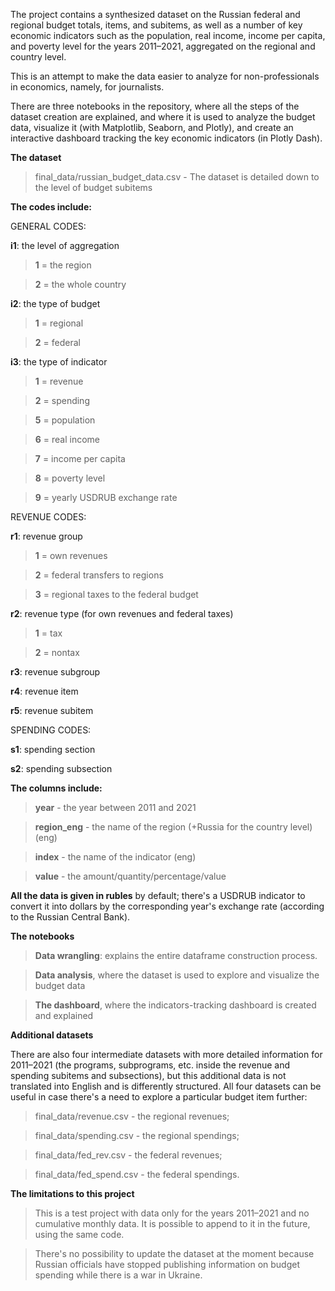 The project contains a synthesized dataset on the Russian federal and regional budget totals, items, and subitems, as well as a number of key economic indicators
such as the population, real income, income per capita, and poverty level for the years 2011–2021, aggregated on the regional and country level.

This is an attempt to make the data easier to analyze for non-professionals in economics, namely, for journalists.

There are three notebooks in the repository, where all the steps of the dataset creation are explained, and where it is used to analyze the budget data, visualize it (with Matplotlib, Seaborn, and Plotly), and create an interactive dashboard tracking the key economic indicators (in Plotly Dash).

<b>The dataset</b>

> final_data/russian_budget_data.csv - The dataset is detailed down to the level of budget subitems

<b>The codes include:</b>

GENERAL CODES:

<b>i1</b>: the level of aggregation

> <b>1</b> = the region

> <b>2</b> = the whole country

 <b>i2</b>: the type of budget

> <b>1</b> = regional

> <b>2</b> = federal

<b>i3</b>: the type of indicator 

> <b>1</b> = revenue

> <b>2</b> = spending

> <b>5</b> = population

> <b>6</b> = real income

> <b>7</b> = income per capita

> <b>8</b> = poverty level

> <b>9</b> = yearly USDRUB exchange rate

REVENUE CODES:

<b>r1</b>: revenue group

> <b>1</b> = own revenues

> <b>2</b> = federal transfers to regions

> <b>3</b> = regional taxes to the federal budget

<b>r2</b>: revenue type (for own revenues and federal taxes) 

> <b>1</b> = tax

> <b>2</b> = nontax

<b>r3</b>: revenue subgroup

<b>r4</b>: revenue item

<b>r5</b>: revenue subitem

SPENDING CODES:

<b>s1</b>: spending section

<b>s2</b>: spending subsection

<b>The columns include:</b>

> <b>year</b> - the year between 2011 and 2021

> <b>region_eng</b> - the name of the region (+Russia for the country level) (eng)

> <b>index</b> - the name of the indicator (eng)

> <b>value</b> - the amount/quantity/percentage/value

<b>All the data is given in rubles</b> by default; there's a USDRUB indicator to convert it into dollars by the corresponding year's exchange rate (according to the
Russian Central Bank).

<b>The notebooks</b>

> <b>Data wrangling</b>: explains the entire dataframe construction process.

> <b>Data analysis</b>, where the dataset is used to explore and visualize the budget data

> <b>The dashboard</b>, where the indicators-tracking dashboard is created and explained

<b>Additional datasets</b>

There are also four intermediate datasets with more detailed information for 2011–2021 (the programs, subprograms, etc. inside the revenue and spending subitems
and subsections), but this additional data is not translated into English and is differently structured. All four datasets can be useful in case there's a need
to explore a particular budget item further:

> final_data/revenue.csv - the regional revenues;

> final_data/spending.csv - the regional spendings;

> final_data/fed_rev.csv - the federal revenues;

> final_data/fed_spend.csv - the federal spendings.

<b>The limitations to this project</b>

> This is a test project with data only for the years 2011–2021 and no cumulative monthly data. It is possible to append to it in the future, using the same code.

> There's no possibility to update the dataset at the moment because Russian officials have stopped publishing information on budget spending while there is a war
in Ukraine.
